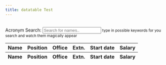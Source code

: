```yaml
---
title: datatable Test
---
```


<table id="example" class="display" width="100%">
</table>

<div class="form-group col-sm-3">
	<label>Acronym Search:</label>
	<input type="text" id="myInput" onkeyup="myFunction()" placeholder="Search for names..">
	<small>type in possible keywords for you search and watch them magically appear</small>
</div>

<table id="example" class="display" cellspacing="0" width="100%">
	<thead>
		<tr>
			<th>Name</th>
			<th>Position</th>
			<th>Office</th>
			<th>Extn.</th>
			<th>Start date</th>
			<th>Salary</th>
		</tr>
	</thead>
	<tfoot>
		<tr>
			<th>Name</th>
			<th>Position</th>
			<th>Office</th>
			<th>Extn.</th>
			<th>Start date</th>
			<th>Salary</th>
		</tr>
	</tfoot>
</table>

<script>
	$(document).ready(function() {
		$('#example').DataTable( {
			"ajax": {
				"url": "assets/data/data.txt",
				"dataSrc": "demo"
			}
		} );
	} );
</script>
